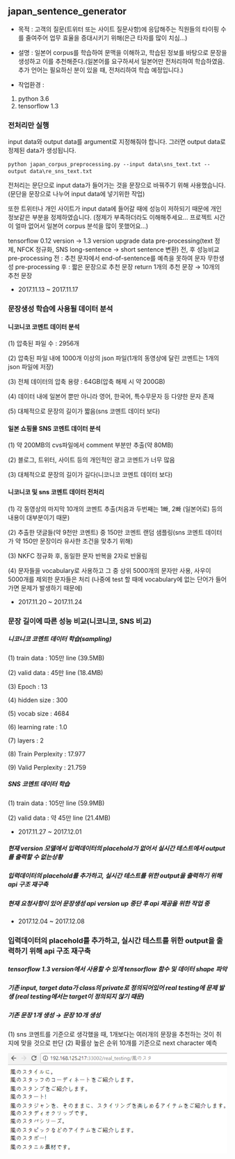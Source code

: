 ## japan_sentence_generator

- 목적 : 고객의 질문(트위터 또는 사이트 질문사항)에 응답해주는 직원들의 타이핑 수를 줄여주어 업무 효율을 증대시키기 위해(은근 타자를 많이 치심...)

- 설명 : 일본어 corpus를 학습하여 문맥을 이해하고, 학습된 정보를 바탕으로 문장을 생성하고 이를 추천해준다.(일본어를 요구하셔서 일본어만 전처리하여 학습하였음. 추가 언어는 필요하신 분이 있을 때, 전처리하여 학습 예정입니다.)

- 작업환경 : 
1. python 3.6
2. tensorflow 1.3

### 전처리만 실행
input data와 output data를 argument로 지정해줘야 합니다.
그러면 output data로 정제된 data가 생성됩니다.

```
python japan_corpus_preprocessing.py --input data\sns_text.txt --output data\re_sns_text.txt
```
전처리는 문단으로 input data가 들어가는 것을 문장으로 바꿔주기 위해 사용했습니다.
(문단을 문장으로 나누어 input data에 넣기위한 작업)

또한 트위터나 개인 사이트가 input data에 들어갈 때에 성능이 저하되기 때문에 개인정보같은 부분을 정제하였습니다.
(정제가 부족하더라도 이해해주세요... 프로젝트 시간이 얼마 없어서 일본어 corpus 분석을 많이 못했어요...)



tensorflow 0.12 version → 1.3 version upgrade
data pre-processing(text 정제, NFCK 정규화, SNS long-sentence → short sentence 변환) 전, 후 성능비교
pre-processing 전 : 추천 문자에서 end-of-sentence를 예측을 못하여 문자 무한생성
pre-processing 후 : 짧은 문장으로 추천 문장 return
1개의 추천 문장 → 10개의 추천 문장




- 2017.11.13 ~ 2017.11.17
### 문장생성 학습에 사용될 데이터 분석
#### 니코니코 코멘트 데이터 분석 
(1) 압축된 파일 수 : 2956개

(2) 압축된 파일 내에 1000개 이상의 json 파일(1개의 동영상에 달린 코멘트는 1개의 json 파일에 저장)

(3) 전체 데이터의 압축 용량 : 64GB(압축 해제 시 약 200GB)

(4) 데이터 내에 일본어 뿐만 아니라 영어, 한국어, 특수무문자 등 다양한 문자 존재

(5) 대체적으로 문장의 길이가 짧음(sns 코멘트 데이터 보다)

#### 일본 쇼핑몰 SNS 코멘트 데이터 분석
(1) 약 200MB의 cvs파일에서 comment 부분만 추출(약 80MB)

(2) 블로그, 트위터, 사이트 등의 개인적인 광고 코멘트가 너무 많음

(3) 대체적으로 문장의 길이가 길다(니코니코 코멘트 데이터 보다)  

#### 니코니코 및 sns 코멘트 데이터 전처리
(1) 각 동영상의 마지막 10개의 코멘트 추출(처음과 두번째는 1빠, 2빠 (일본어로) 등의 내용이 대부분이기 때문)

(2) 추출한 댓글들(약 9천만 코멘트) 중 150만 코멘트 랜덤 샘플링(sns 코멘트 데이터가 약 150만 문장이라 유사한 조건을 맞추기 위해)

(3) NKFC 정규화 후, 동일한 문자 반복을 2자로 반올림

(4) 문자들을 vocabulary로 사용하고 그 중 상위 5000개의 문자만 사용, 사우이 5000개를 제외한 문자들은 <unk> 처리 (나중에 test 할 때에 vocabulary에 없는 단어가 들어가면 문제가 발생하기 때문에) 

- 2017.11.20 ~ 2017.11.24
### 문장 길이에 따른 성능 비교(니코니코, SNS 비교)
##### 니코니코 코멘트 데이터 학습(sampling)
(1) train data : 105만 line (39.5MB)

(2) valid data : 45만 line (18.4MB)

(3) Epoch : 13

(4) hidden size :  300

(5) vocab size : 4684

(6) learning rate : 1.0

(7) layers : 2

(8) Train Perplexity : 17.977

(9) Valid Perplexity : 21.759

##### SNS 코멘트 데이터 학습
(1) train data : 105만 line (59.9MB)

(2) valid data : 약 45만 line (21.4MB)

- 2017.11.27 ~ 2017.12.01
##### 현재 version 모델에서 입력데이터의 placehold가 없어서 실시간 테스트에서 output를 출력할 수 없는상황
##### 입력데이터의 placehold를 추가하고, 실시간 테스트를 위한 output을 출력하기 위해 api 구조 재구축
##### 현재 요청사항이 있어 문장생성 api version up 중단 후 api 제공을 위한 작업 중

- 2017.12.04 ~ 2017.12.08
### 입력데이터의 placehold를 추가하고, 실시간 테스트를 위한 output을 출력하기 위해 api 구조 재구축 
##### tensorflow 1.3 version에서 사용할 수 있게 tensorflow 함수 및 데이터 shape 파악
##### 기존 input, target data가 class의 private로 정의되어있어 real testing에 문제 발생 (real testing에서는 target이 정의되지 않기 때문)
##### 기존 문장 1개 생성 → 문장 10개 생성
(1) sns 코멘트를 기준으로 생각했을 때, 1개보다는 여러개의 문장을 추천하는 것이 취지에 맞을 것으로 판단
(2) 확률상 높은 순위 10개를 기준으로 next character 예측

<img src=https://github.com/kojunhyun/japan_sentence_generator/blob/master/fig/10sentence_test.PNG>

